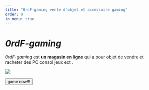 ```yaml
---
title: "0rdF-gaming vente d'objet et accessoire gaming"
order: 0
in_menu: true
---
```

# _0rdF-gaming_

*0rdF-gaming* est **un magasin en ligne** qui a pour objet de vendre et racheter  des PC consol jeux ect .

<img src="https://th.bing.com/th/id/R.fb90c3f22b7b5d20ae648bf9652480c7?rik=zFPExvrvRbVHdA&pid=ImgRaw&r=0.jpg">

 <button type="button">game now!!!</button> 